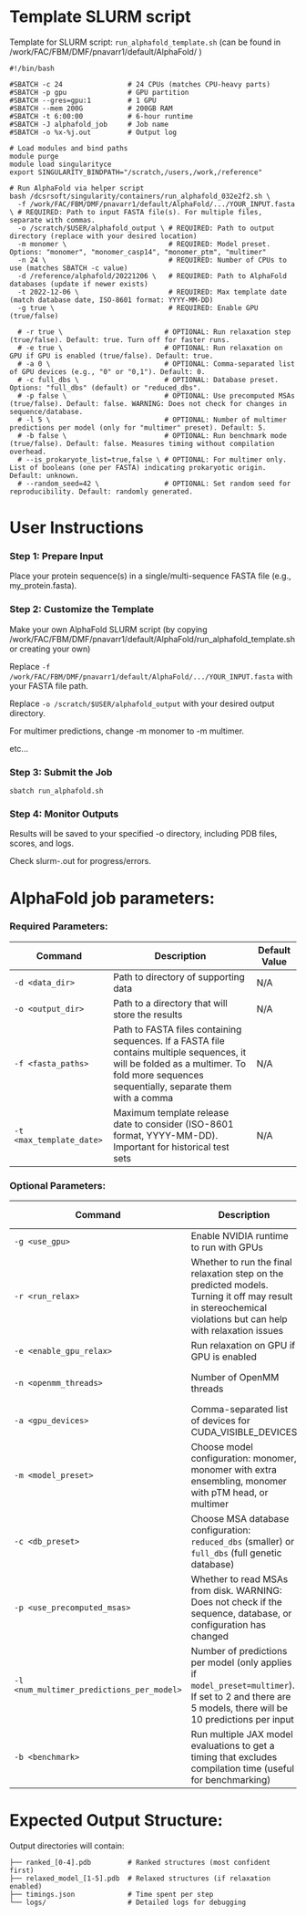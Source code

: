 # Template SLURM script

Template for SLURM script: `run_alphafold_template.sh` (can be found in /work/FAC/FBM/DMF/pnavarr1/default/AlphaFold/ )
```
#!/bin/bash

#SBATCH -c 24                # 24 CPUs (matches CPU-heavy parts)
#SBATCH -p gpu               # GPU partition
#SBATCH --gres=gpu:1         # 1 GPU
#SBATCH --mem 200G           # 200GB RAM
#SBATCH -t 6:00:00           # 6-hour runtime
#SBATCH -J alphafold_job     # Job name
#SBATCH -o %x-%j.out         # Output log

# Load modules and bind paths
module purge
module load singularityce
export SINGULARITY_BINDPATH="/scratch,/users,/work,/reference"

# Run AlphaFold via helper script
bash /dcsrsoft/singularity/containers/run_alphafold_032e2f2.sh \
  -f /work/FAC/FBM/DMF/pnavarr1/default/AlphaFold/.../YOUR_INPUT.fasta \ # REQUIRED: Path to input FASTA file(s). For multiple files, separate with commas.
  -o /scratch/$USER/alphafold_output \ # REQUIRED: Path to output directory (replace with your desired location)
  -m monomer \                         # REQUIRED: Model preset. Options: "monomer", "monomer_casp14", "monomer_ptm", "multimer"
  -n 24 \                              # REQUIRED: Number of CPUs to use (matches SBATCH -c value)
  -d /reference/alphafold/20221206 \   # REQUIRED: Path to AlphaFold databases (update if newer exists)
  -t 2022-12-06 \                      # REQUIRED: Max template date (match database date, ISO-8601 format: YYYY-MM-DD)
  -g true \                            # REQUIRED: Enable GPU (true/false)

  # -r true \                         # OPTIONAL: Run relaxation step (true/false). Default: true. Turn off for faster runs.
  # -e true \                         # OPTIONAL: Run relaxation on GPU if GPU is enabled (true/false). Default: true.
  # -a 0 \                            # OPTIONAL: Comma-separated list of GPU devices (e.g., "0" or "0,1"). Default: 0.
  # -c full_dbs \                     # OPTIONAL: Database preset. Options: "full_dbs" (default) or "reduced_dbs".
  # -p false \                        # OPTIONAL: Use precomputed MSAs (true/false). Default: false. WARNING: Does not check for changes in sequence/database.
  # -l 5 \                            # OPTIONAL: Number of multimer predictions per model (only for "multimer" preset). Default: 5.
  # -b false \                        # OPTIONAL: Run benchmark mode (true/false). Default: false. Measures timing without compilation overhead.
  # --is_prokaryote_list=true,false \ # OPTIONAL: For multimer only. List of booleans (one per FASTA) indicating prokaryotic origin. Default: unknown.
  # --random_seed=42 \                # OPTIONAL: Set random seed for reproducibility. Default: randomly generated.
```
# User Instructions
### Step 1: Prepare Input
Place your protein sequence(s) in a single/multi-sequence FASTA file (e.g., my_protein.fasta).

### Step 2: Customize the Template

Make your own AlphaFold SLURM script (by copying /work/FAC/FBM/DMF/pnavarr1/default/AlphaFold/run_alphafold_template.sh or creating your own)

Replace `-f /work/FAC/FBM/DMF/pnavarr1/default/AlphaFold/.../YOUR_INPUT.fasta` with your FASTA file path.

Replace `-o /scratch/$USER/alphafold_output` with your desired output directory.

For multimer predictions, change -m monomer to -m multimer.

etc...

### Step 3: Submit the Job
```
sbatch run_alphafold.sh
```

### Step 4: Monitor Outputs
Results will be saved to your specified -o directory, including PDB files, scores, and logs.

Check slurm-<JOBID>.out for progress/errors.

# AlphaFold job parameters:

### Required Parameters:

| Command | Description | Default Value |
|---------|------------|--------------|
| `-d <data_dir>` | Path to directory of supporting data | N/A |
| `-o <output_dir>` | Path to a directory that will store the results | N/A |
| `-f <fasta_paths>` | Path to FASTA files containing sequences. If a FASTA file contains multiple sequences, it will be folded as a multimer. To fold more sequences sequentially, separate them with a comma | N/A |
| `-t <max_template_date>` | Maximum template release date to consider (ISO-8601 format, YYYY-MM-DD). Important for historical test sets | N/A |

### Optional Parameters:

| Command | Description | Default Value |
|---------|------------|--------------|
| `-g <use_gpu>` | Enable NVIDIA runtime to run with GPUs | `true` |
| `-r <run_relax>` | Whether to run the final relaxation step on the predicted models. Turning it off may result in stereochemical violations but can help with relaxation issues | `true` |
| `-e <enable_gpu_relax>` | Run relaxation on GPU if GPU is enabled | `true` |
| `-n <openmm_threads>` | Number of OpenMM threads | All available cores |
| `-a <gpu_devices>` | Comma-separated list of devices for CUDA_VISIBLE_DEVICES | `0` |
| `-m <model_preset>` | Choose model configuration: monomer, monomer with extra ensembling, monomer with pTM head, or multimer | `monomer` |
| `-c <db_preset>` | Choose MSA database configuration: `reduced_dbs` (smaller) or `full_dbs` (full genetic database) | `full_dbs` |
| `-p <use_precomputed_msas>` | Whether to read MSAs from disk. WARNING: Does not check if the sequence, database, or configuration has changed | `false` |
| `-l <num_multimer_predictions_per_model>` | Number of predictions per model (only applies if `model_preset=multimer`). If set to 2 and there are 5 models, there will be 10 predictions per input | `5` |
| `-b <benchmark>` | Run multiple JAX model evaluations to get a timing that excludes compilation time (useful for benchmarking) | `false` |


# Expected Output Structure:

Output directories will contain:
```
├── ranked_[0-4].pdb         # Ranked structures (most confident first)
├── relaxed_model_[1-5].pdb  # Relaxed structures (if relaxation enabled)
├── timings.json             # Time spent per step
└── logs/                    # Detailed logs for debugging
```
